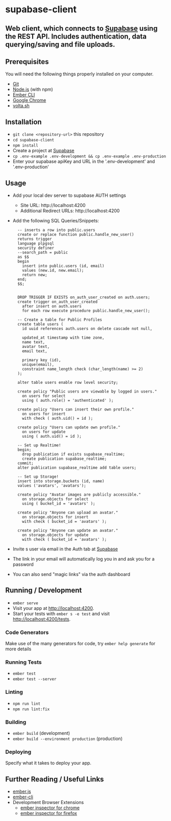 # supabase-client

## Web client, which connects to [Supabase](https://supabase.io/) using the REST API. Includes authentication, data querying/saving and file uploads.


<!-- https://supabase.io/docs/gotrue/server/about -->

## Prerequisites

You will need the following things properly installed on your computer.

* [Git](https://git-scm.com/)
* [Node.js](https://nodejs.org/) (with npm)
* [Ember CLI](https://ember-cli.com/)
* [Google Chrome](https://google.com/chrome/)
* [volta.sh](https://volta.sh/)

## Installation

* `git clone <repository-url>` this repository
* `cd supabase-client`
* `npm install`
* Create a project at [Supabase](https://supabase.io/)
* `cp .env-example .env-development && cp .env-example .env-production`
* Enter your supabase apiKey and URL in the '.env-development' and '.env-production'

## Usage
* Add your local dev server to supabase AUTH settings
  - Site URL: http://localhost:4200
  - Additional Redirect URLs: http://localhost:4200
* Add the following SQL Queries/Snippets:
  ```
    -- inserts a row into public.users
    create or replace function public.handle_new_user()
    returns trigger
    language plpgsql
    security definer
    --search_path = public
    as $$
    begin
      insert into public.users (id, email)
      values (new.id, new.email);
      return new;
    end;
    $$;


    DROP TRIGGER IF EXISTS on_auth_user_created on auth.users;
    create trigger on_auth_user_created
      after insert on auth.users
      for each row execute procedure public.handle_new_user();
  ```

  ```
    -- Create a table for Public Profiles
    create table users (
      id uuid references auth.users on delete cascade not null,

      updated_at timestamp with time zone,
      name text,
      avatar text,
      email text,

      primary key (id),
      unique(email),
      constraint name_length check (char_length(name) >= 2)
    );

    alter table users enable row level security;

    create policy "Public users are viewable by logged in users."
      on users for select
      using ( auth.role() = 'authenticated' );

    create policy "Users can insert their own profile."
      on users for insert
      with check ( auth.uid() = id );

    create policy "Users can update own profile."
      on users for update
      using ( auth.uid() = id );

    -- Set up Realtime!
    begin;
      drop publication if exists supabase_realtime;
      create publication supabase_realtime;
    commit;
    alter publication supabase_realtime add table users;

    -- Set up Storage!
    insert into storage.buckets (id, name)
    values ('avatars', 'avatars');

    create policy "Avatar images are publicly accessible."
      on storage.objects for select
      using ( bucket_id = 'avatars' );

    create policy "Anyone can upload an avatar."
      on storage.objects for insert
      with check ( bucket_id = 'avatars' );

    create policy "Anyone can update an avatar."
      on storage.objects for update
      with check ( bucket_id = 'avatars' );
  ```
* Invite s user via email in the Auth tab at [Supabase](https://supabase.io/)
* The link in your email will automatically log you in and ask you for a password
* You can also send "magic links" via the auth dashboard

## Running / Development

* `ember serve`
* Visit your app at [http://localhost:4200](http://localhost:4200).
* Start your tests with `ember s -e test` and visit [http://localhost:4200/tests](http://localhost:4200/tests).

### Code Generators

Make use of the many generators for code, try `ember help generate` for more details

### Running Tests

* `ember test`
* `ember test --server`

### Linting

* `npm run lint`
* `npm run lint:fix`

### Building

* `ember build` (development)
* `ember build --environment production` (production)

### Deploying

Specify what it takes to deploy your app.

## Further Reading / Useful Links

* [ember.js](https://emberjs.com/)
* [ember-cli](https://ember-cli.com/)
* Development Browser Extensions
  * [ember inspector for chrome](https://chrome.google.com/webstore/detail/ember-inspector/bmdblncegkenkacieihfhpjfppoconhi)
  * [ember inspector for firefox](https://addons.mozilla.org/en-US/firefox/addon/ember-inspector/)
